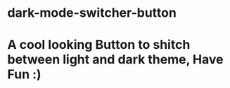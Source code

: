 # dark-mode-switcher-button
<h1>A cool looking Button to shitch between light and dark theme, Have Fun :)</h1>
